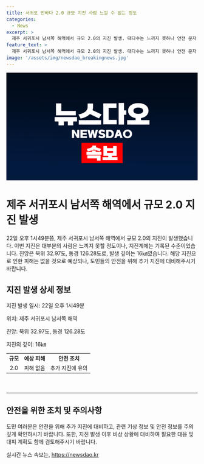 ```yaml
---
title: 서귀포 먼바다 2.0 규모 지진 사람 느낄 수 없는 정도
categories:
  - News
excerpt: >
  제주 서귀포시 남서쪽 해역에서 규모 2.0의 지진 발생. 대다수는 느끼지 못하나 안전 문자 발송. 추가 지진 가능성으로 주의 요망. 피해 없을 것으로 예상. (총 134자)
feature_text: >
  제주 서귀포시 남서쪽 해역에서 규모 2.0의 지진 발생. 대다수는 느끼지 못하나 안전 문자 발송. 추가 지진 가능성으로 주의 요망. 피해 없을 것으로 예상. (총 134자)
image: '/assets/img/newsdao_breakingnews.jpg'
---
```


<p><img src="/assets/img/newsdao_breakingnews.jpg" alt="pcversion 속보" /></p>

<h1>제주 서귀포시 남서쪽 해역에서 규모 2.0 지진 발생</h1>

<p data-ke-size="size16">22일 오후 1시49분쯤, 제주 서귀포시 남서쪽 해역에서 규모 2.0의 지진이 발생했습니다. 이번 지진은 대부분의 사람은 느끼지 못할 정도이나, 지진계에는 기록된 수준이었습니다. 진앙은 북위 32.97도, 동경 126.28도로, 발생 깊이는 16㎞였습니다. 해당 지진으로 인한 피해는 없을 것으로 예상되나, 도민들의 안전을 위해 추가 지진에 대비해주시기 바랍니다.</p>

<h2 data-ke-size="size26">지진 발생 상세 정보</h2>

<p data-ke-size="size16">지진 발생 일시: 22일 오후 1시49분</p>

<p data-ke-size="size16">위치: 제주 서귀포시 남서쪽 해역</p>

<p data-ke-size="size16">진앙: 북위 32.97도, 동경 126.28도</p>

<p data-ke-size="size16">지진의 깊이: 16㎞</p>

<table style="width: 650px; height: 90px;">
<tbody>
<tr>
<td style="text-align: center; height: 17px;"><b>규모</b></td>
<td style="text-align: center; height: 17px;"><b>예상 피해</b></td>
<td style="text-align: center; height: 17px;"><b>안전 조치</b></td>
</tr>
<tr>
<td style="text-align: center; height: 17px;">2.0</td>
<td style="text-align: center; height: 17px;">피해 없음</td>
<td style="text-align: center; height: 17px;">추가 지진에 유의</td>
</tr>
</tbody>
</table>

<hr>

<h2 data-ke-size="size26">안전을 위한 조치 및 주의사항</h2>

<p data-ke-size="size16">도민 여러분은 안전을 위해 추가 지진에 대비하고, 관련 기상 정보 및 안전 정보를 주의 깊게 확인하시기 바랍니다. 또한, 지진 발생 이후 비상 상황에 대비하여 필요한 대응 및 대피 계획도 함께 검토해주시기 바랍니다.</p>
실시간 뉴스 속보는, <a href="https://newsdao.kr" rel="dofollow">https://newsdao.kr</a>


